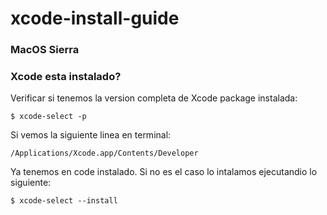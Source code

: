 # xcode-install-guide

### MacOS Sierra

### Xcode esta instalado?

Verificar si tenemos la version completa de Xcode package instalada:

```
$ xcode-select -p
```

Si vemos la siguiente linea en terminal:
```
/Applications/Xcode.app/Contents/Developer
```

Ya tenemos en code instalado. Si no es el caso lo intalamos ejecutandio lo siguiente:
```
$ xcode-select --install
```

[img]: https://github.com/no1syboy/xcode-install-guide/blob/master/src/img/xcode-select.png
